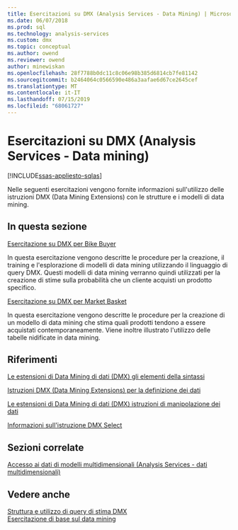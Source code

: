 ```yaml
---
title: Esercitazioni su DMX (Analysis Services - Data Mining) | Microsoft Docs
ms.date: 06/07/2018
ms.prod: sql
ms.technology: analysis-services
ms.custom: dmx
ms.topic: conceptual
ms.author: owend
ms.reviewer: owend
author: minewiskan
ms.openlocfilehash: 28f7788b0dc11c8c06e98b385d6814cb7fe81142
ms.sourcegitcommit: b2464064c0566590e486a3aafae6d67ce2645cef
ms.translationtype: MT
ms.contentlocale: it-IT
ms.lasthandoff: 07/15/2019
ms.locfileid: "68061727"
---
```

# <a name="dmx-tutorials-analysis-services---data-mining"></a>Esercitazioni su DMX (Analysis Services - Data mining)
[!INCLUDE[ssas-appliesto-sqlas](../includes/ssas-appliesto-sqlas.md)]

  Nelle seguenti esercitazioni vengono fornite informazioni sull'utilizzo delle istruzioni DMX (Data Mining Extensions) con le strutture e i modelli di data mining.  
  
## <a name="in-this-section"></a>In questa sezione  
 [Esercitazione su DMX per Bike Buyer](https://msdn.microsoft.com/library/4b634cc1-86dc-42ec-9804-a19292fe8448)  
  
 In questa esercitazione vengono descritte le procedure per la creazione, il training e l'esplorazione di modelli di data mining utilizzando il linguaggio di query DMX. Questi modelli di data mining verranno quindi utilizzati per la creazione di stime sulla probabilità che un cliente acquisti un prodotto specifico.  
  
 [Esercitazione su DMX per Market Basket](https://msdn.microsoft.com/library/6e262a1d-c89e-4033-8368-46cf25168ef5)  
  
 In questa esercitazione vengono descritte le procedure per la creazione di un modello di data mining che stima quali prodotti tendono a essere acquistati contemporaneamente. Viene inoltre illustrato l'utilizzo delle tabelle nidificate in data mining.  
  
## <a name="reference"></a>Riferimenti  
 [Le estensioni di Data Mining di dati &#40;DMX&#41; gli elementi della sintassi](../dmx/data-mining-extensions-dmx-syntax-elements.md)  
  
 [Istruzioni DMX &#40;Data Mining Extensions&#41; per la definizione dei dati](../dmx/dmx-statements-data-definition.md)  
  
 [Le estensioni di Data Mining di dati &#40;DMX&#41; istruzioni di manipolazione dei dati](../dmx/dmx-statements-data-manipulation.md)  
  
 [Informazioni sull'istruzione DMX Select](../dmx/understanding-the-dmx-select-statement.md)  
  
## <a name="related-sections"></a>Sezioni correlate  
 [Accesso ai dati di modelli multidimensionali &#40;Analysis Services - dati multidimensionali&#41;](../analysis-services/multidimensional-models/mdx/multidimensional-model-data-access-analysis-services-multidimensional-data.md)  
  
## <a name="see-also"></a>Vedere anche  
 [Struttura e utilizzo di query di stima DMX](../dmx/structure-and-usage-of-dmx-prediction-queries.md)   
 [Esercitazione di base sul data mining](https://msdn.microsoft.com/library/6602edb6-d160-43fb-83c8-9df5dddfeb9c)  
  
  
